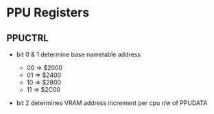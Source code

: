 # PPU Registers

## PPUCTRL
 - bit 0 & 1 determine base nametable address
    - 00 => $2000 
    - 01 => $2400
    - 10 => $2800
    - 11 => $2C00

 - bit 2 determines VRAM address increment per cpu r/w of PPUDATA
    